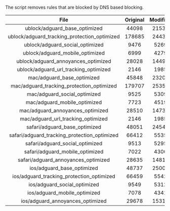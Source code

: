 The script removes rules that are blocked by DNS based blocking.


| File | Original | Modified |
|:----:|:-----:|:-----:|
| ublock/adguard_base_optimized | 44098 | 21533 |
| ublock/adguard_tracking_protection_optimized | 178685 | 24430 |
| ublock/adguard_social_optimized | 9476 | 5269 |
| ublock/adguard_mobile_optimized | 6999 | 4279 |
| ublock/adguard_annoyances_optimized | 28028 | 14499 |
| ublock/adguard_url_tracking_optimized | 2146 | 1985 |
| mac/adguard_base_optimized | 45848 | 23205 |
| mac/adguard_tracking_protection_optimized | 179707 | 25355 |
| mac/adguard_social_optimized | 9525 | 5309 |
| mac/adguard_mobile_optimized | 7723 | 4519 |
| mac/adguard_annoyances_optimized | 28510 | 14733 |
| mac/adguard_url_tracking_optimized | 2146 | 1985 |
| safari/adguard_base_optimized | 48051 | 24546 |
| safari/adguard_tracking_protection_optimized | 66412 | 5535 |
| safari/adguard_social_optimized | 9513 | 5295 |
| safari/adguard_mobile_optimized | 7022 | 4300 |
| safari/adguard_annoyances_optimized | 28635 | 14810 |
| ios/adguard_base_optimized | 48737 | 25004 |
| ios/adguard_tracking_protection_optimized | 66459 | 5542 |
| ios/adguard_social_optimized | 9549 | 5312 |
| ios/adguard_mobile_optimized | 7078 | 4341 |
| ios/adguard_annoyances_optimized | 29678 | 15310 |